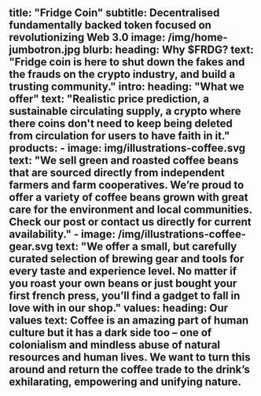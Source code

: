 title: "Fridge Coin"
subtitle: Decentralised fundamentally backed token focused on revolutionizing Web 3.0
image: /img/home-jumbotron.jpg
blurb:
    heading: Why $FRDG?
    text: "Fridge coin is here to shut down the fakes and the frauds on the crypto industry, and build a trusting community."
intro:
    heading: "What we offer"
    text: "Realistic price prediction, a sustainable circulating supply, a crypto where there coins don't need to keep being deleted from circulation for users to have faith in it."
products:
    - image: img/illustrations-coffee.svg
      text: "We sell green and roasted coffee beans that are sourced directly from independent farmers and farm cooperatives. We’re proud to offer a variety of coffee beans grown with great care for the environment and local communities. Check our post or contact us directly for current availability."
    - image: /img/illustrations-coffee-gear.svg
      text: "We offer a small, but carefully curated selection of brewing gear and tools for every taste and experience level. No matter if you roast your own beans or just bought your first french press, you’ll find a gadget to fall in love with in our shop."
values:
    heading: Our values
    text: Coffee is an amazing part of human culture but it has a dark side too – one of colonialism and mindless abuse of natural resources and human lives. We want to turn this around and return the coffee trade to the drink’s exhilarating, empowering and unifying nature.
---
